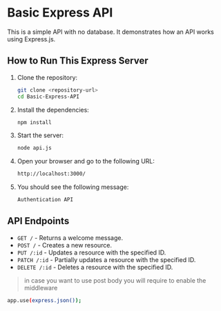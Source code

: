 # Basic Express API

This is a simple API with no database. It demonstrates how an API works using Express.js.

## How to Run This Express Server

1. Clone the repository:
    ```bash
    git clone <repository-url>
    cd Basic-Express-API
    ```

2. Install the dependencies:
    ```bash
    npm install
    ```

3. Start the server:
    ```bash
    node api.js
    ```

4. Open your browser and go to the following URL:
    ```bash
    http://localhost:3000/
    ```

5. You should see the following message:
    ```bash
    Authentication API
    ```

## API Endpoints

- `GET /` - Returns a welcome message.
- `POST /` - Creates a new resource.
- `PUT /:id` - Updates a resource with the specified ID.
- `PATCH /:id` - Partially updates a resource with the specified ID.
- `DELETE /:id` - Deletes a resource with the specified ID.

> in case you want to use post body  you will require to enable the middleware
```bash
app.use(express.json());
```